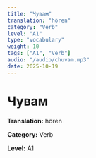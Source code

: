 ```yaml
---
title: "Чувам"
translation: "hören"
category: "Verb"
level: "A1"
type: "vocabulary"
weight: 10
tags: ["A1", "Verb"]
audio: "/audio/chuvam.mp3"
date: 2025-10-19
---
```


# Чувам

**Translation:** hören

**Category:** Verb

**Level:** A1

